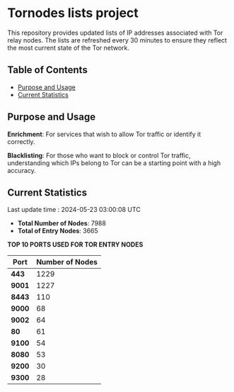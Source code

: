 # Tornodes lists project

This repository provides updated lists of IP addresses associated with Tor relay nodes. The lists are refreshed every 30 minutes to ensure they reflect the most current state of the Tor network.

## Table of Contents

- [Purpose and Usage](#purpose-and-usage)
- [Current Statistics](#current-statistics)


## Purpose and Usage

**Enrichment**: For services that wish to allow Tor traffic or identify it correctly.

**Blacklisting**: For those who want to block or control Tor traffic, understanding which IPs belong to Tor can be a starting point with a high accuracy.

## Current Statistics

Last update time : 2024-05-23 03:00:08 UTC

- **Total Number of Nodes**: 7988
- **Total of Entry Nodes**: 3665

**TOP 10 PORTS USED FOR TOR ENTRY NODES**

| **Port** | **Number of Nodes** |
|------|-----------------|
| **443**   | 1229  |
| **9001**   | 1227  |
| **8443**   | 110  |
| **9000**   | 68  |
| **9002**   | 64  |
| **80**   | 61  |
| **9100**   | 54  |
| **8080**   | 53  |
| **9200**   | 30  |
| **9300**   | 28  |

